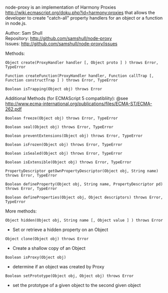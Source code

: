 node-proxy is an implementation of Harmony Proxies http://wiki.ecmascript.org/doku.php?id=harmony:proxies
that allows the developer to create "catch-all" property handlers for an object or a function in node.js.

Author: Sam Shull  
Repository: http://github.com/samshull/node-proxy  
Issues: http://github.com/samshull/node-proxy/issues  

Methods:

`Object create(ProxyHandler handler [, Object proto ] ) throws Error, TypeError`

`Function createFunction(ProxyHandler handler, Function callTrap [, Function constructTrap ] ) throws Error, TypeError`

`Boolean isTrapping(Object obj) throws Error`


Additional Methods (for ECMAScript 5 compatibliity): @see http://www.ecma-international.org/publications/files/ECMA-ST/ECMA-262.pdf

`Boolean freeze(Object obj) throws Error, TypeError`

`Boolean seal(Object obj) throws Error, TypeError`

`Boolean preventExtensions(Object obj) throws Error, TypeError`

`Boolean isFrozen(Object obj) throws Error, TypeError`

`Boolean isSealed(Object obj) throws Error, TypeError`

`Boolean isExtensible(Object obj) throws Error, TypeError`

`PropertyDescriptor getOwnPropertyDescriptor(Object obj, String name) throws Error, TypeError`

`Boolean defineProperty(Object obj, String name, PropertyDescriptor pd) throws Error, TypeError`

`Boolean defineProperties(Object obj, Object descriptors) throws Error, TypeError`


More methods:

`Object hidden(Object obj, String name [, Object value ] ) throws Error`
- Set or retrieve a hidden property on an Object

`Object clone(Object obj) throws Error`
- Create a shallow copy of an Object

`Boolean isProxy(Object obj)`
- determine if an object was created by Proxy

`Boolean setPrototype(Object obj, Object obj) throws Error`
- set the prototype of a given object to the second given object
